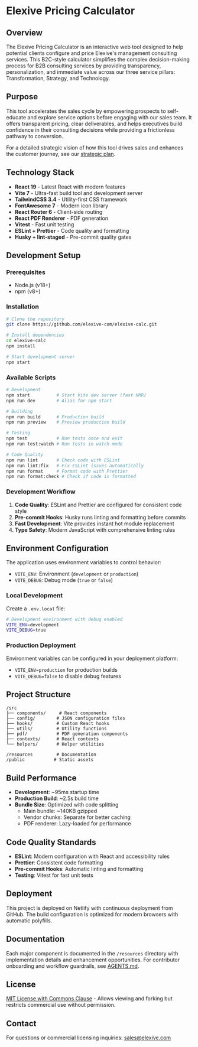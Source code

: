 # Elexive Pricing Calculator

## Overview

The Elexive Pricing Calculator is an interactive web tool designed to help potential clients configure and price Elexive's management consulting services. This B2C-style calculator simplifies the complex decision-making process for B2B consulting services by providing transparency, personalization, and immediate value across our three service pillars: Transformation, Strategy, and Technology.

## Purpose

This tool accelerates the sales cycle by empowering prospects to self-educate and explore service options before engaging with our sales team. It offers transparent pricing, clear deliverables, and helps executives build confidence in their consulting decisions while providing a frictionless pathway to conversion.

For a detailed strategic vision of how this tool drives sales and enhances the customer journey, see our [strategic plan](./resources/plan.md).

## Technology Stack

- **React 19** - Latest React with modern features
- **Vite 7** - Ultra-fast build tool and development server
- **TailwindCSS 3.4** - Utility-first CSS framework
- **FontAwesome 7** - Modern icon library
- **React Router 6** - Client-side routing
- **React PDF Renderer** - PDF generation
- **Vitest** - Fast unit testing
- **ESLint + Prettier** - Code quality and formatting
- **Husky + lint-staged** - Pre-commit quality gates

## Development Setup

### Prerequisites

- Node.js (v18+)
- npm (v8+)

### Installation

```bash
# Clone the repository
git clone https://github.com/elexive-com/elexive-calc.git

# Install dependencies
cd elexive-calc
npm install

# Start development server
npm start
```

### Available Scripts

```bash
# Development
npm start          # Start Vite dev server (fast HMR)
npm run dev        # Alias for npm start

# Building
npm run build      # Production build
npm run preview    # Preview production build

# Testing
npm test           # Run tests once and exit
npm run test:watch # Run tests in watch mode

# Code Quality
npm run lint       # Check code with ESLint
npm run lint:fix   # Fix ESLint issues automatically
npm run format     # Format code with Prettier
npm run format:check # Check if code is formatted
```

### Development Workflow

1. **Code Quality**: ESLint and Prettier are configured for consistent code style
2. **Pre-commit Hooks**: Husky runs linting and formatting before commits
3. **Fast Development**: Vite provides instant hot module replacement
4. **Type Safety**: Modern JavaScript with comprehensive linting rules

## Environment Configuration

The application uses environment variables to control behavior:

- `VITE_ENV`: Environment (`development` or `production`)
- `VITE_DEBUG`: Debug mode (`true` or `false`)

### Local Development

Create a `.env.local` file:

```bash
# Development environment with debug enabled
VITE_ENV=development
VITE_DEBUG=true
```

### Production Deployment

Environment variables can be configured in your deployment platform:
- `VITE_ENV=production` for production builds
- `VITE_DEBUG=false` to disable debug features

## Project Structure

```
/src
├── components/     # React components
├── config/        # JSON configuration files
├── hooks/         # Custom React hooks
├── utils/         # Utility functions
├── pdf/           # PDF generation components
├── contexts/      # React contexts
└── helpers/       # Helper utilities

/resources         # Documentation
/public           # Static assets
```

## Build Performance

- **Development**: ~95ms startup time
- **Production Build**: ~2.5s build time
- **Bundle Size**: Optimized with code splitting
  - Main bundle: ~140KB gzipped
  - Vendor chunks: Separate for better caching
  - PDF renderer: Lazy-loaded for performance

## Code Quality Standards

- **ESLint**: Modern configuration with React and accessibility rules
- **Prettier**: Consistent code formatting
- **Pre-commit Hooks**: Automatic linting and formatting
- **Testing**: Vitest for fast unit tests

## Deployment

This project is deployed on Netlify with continuous deployment from GitHub. The build configuration is optimized for modern browsers with automatic polyfills.

## Documentation

Each major component is documented in the `/resources` directory with implementation details and enhancement opportunities.
For contributor onboarding and workflow guardrails, see [AGENTS.md](./AGENTS.md).

## License

[MIT License with Commons Clause](LICENSE) - Allows viewing and forking but restricts commercial use without permission.

## Contact

For questions or commercial licensing inquiries: [sales@elexive.com](mailto:sales@elexive.com)
